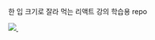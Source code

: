 한 입 크기로 잘라 먹는 리액트 강의 학습용 repo

<a href="https://www.notion.so/React-185421e1227480e798cfcab6a96913a4">
    <img src="https://img.shields.io/badge/Notion-F3F3F3.svg?style=for-the-badge&logo=notion&logoColor=black" />&nbsp
</a>
